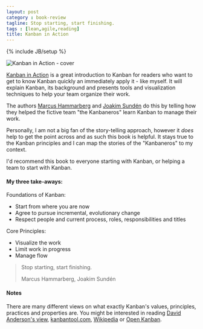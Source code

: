 ```yaml
---
layout: post
category : book-review
tagline: Stop starting, start finishing.
tags : [lean,agile,reading]
title: Kanban in Action
---
```

{% include JB/setup %}

<img src="http://my.safaribooksonline.com/static/201512-8032-informit/images/9781617291050/9781617291050_s.jpg" 
     alt="Kanban in Action - cover"
     class="pull-right">

[Kanban in Action][safari-books] is a great introduction to Kanban for readers who want to get to know Kanban quickly an immediately apply it - like myself. It will explain Kanban, its background and presents tools and visualization techniques to help your team organize their work.

The authors [Marcus Hammarberg] and [Joakim Sundén] do this by telling how they helped the fictive team "the Kanbaneros" learn Kanban to manage their work.

Personally, I am not a big fan of the story-telling approach, however it *does* help to get the point across and as such this book is helpful. It stays true to the Kanban principles and I can map the stories of the "Kanbaneros" to my context.

I'd recommend this book to everyone starting with Kanban, or helping a team to start with Kanban.

#### My three take-aways:

Foundations of Kanban:

 * Start from where you are now
 * Agree to pursue incremental, evolutionary change
 * Respect people and current process, roles, responsibilities and titles

Core Principles:

 * Visualize the work
 * Limit work in progress
 * Manage flow

> Stop starting, start finishing.
>
> <footer>Marcus Hammarberg, Joakim Sundén</footer>

#### Notes

There are many different views on what exactly Kanban's values, principles, practices and properties are. You might be interested in reading [David Anderson's view], [kanbantool.com], [Wikipedia] or [Open Kanban].

  [safari-books]: http://my.safaribooksonline.com/book/software-engineering-and-development/agile-development/9781617291050
  [Marcus Hammarberg]: http://www.marcusoft.net/
  [Joakim Sundén]: http://joakimsunden.com/
  [David Anderson's view]: http://www.djaa.com/principles-kanban-method-0
  [kanbantool.com]: http://kanbantool.com/kanban-library/why-kanban/introducing-kanban-through-its-values#.Vrx3opMrLdQ
  [Wikipedia]: https://en.wikipedia.org/wiki/Kanban_(development)
  [Open Kanban]: https://github.com/agilelion/Open-Kanban#1-open-kanban-values
